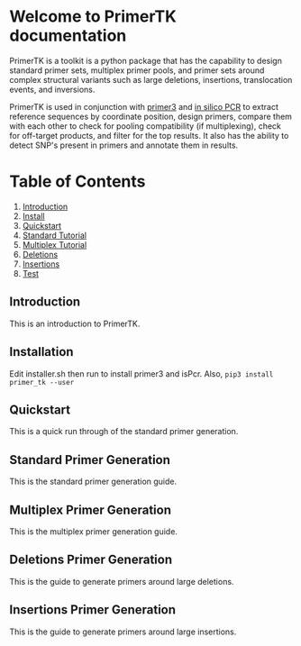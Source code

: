 # Welcome to PrimerTK documentation

PrimerTK is a toolkit is a python package that has the capability to design standard primer sets, multiplex primer pools, and primer sets
around complex structural variants such as large deletions, insertions, translocation events, and inversions. 

PrimerTK is used in conjunction with [primer3](https://github.com/primer3-org/primer3) and [in silico PCR](https://hgwdev.gi.ucsc.edu/~kent/src/) to extract reference sequences by coordinate position, design primers, compare them with each other to check for pooling compatibility (if multiplexing), check for off-target products, and filter for the top results. It also has the ability to detect SNP's present in primers and annotate them in results.

# Table of Contents
1. [Introduction](#Introduction)
2. [Install](#Installation)
3. [Quickstart](#Quickstart)
4. [Standard Tutorial](#Standard-Primer-Generation)
5. [Multiplex Tutorial](#Multiplex-Primer-Generation)
6. [Deletions](#Deletions-Primer-Generation)
7. [Insertions](#Insertions-Primer-Generation )
0. [Test](test.md)

## Introduction <a name="Introduction"></a>
This is an introduction to PrimerTK.

## Installation <a name="Installation"></a>
Edit installer.sh then run to install primer3 and isPcr.
Also, `pip3 install primer_tk --user`

## Quickstart <a name="Quickstart"></a>
This is a quick run through of the standard primer generation.

## Standard Primer Generation
This is the standard primer generation guide.

## Multiplex Primer Generation
This is the multiplex primer generation guide.

## Deletions Primer Generation
This is the guide to generate primers around large deletions.

## Insertions Primer Generation
This is the guide to generate primers around large insertions.
